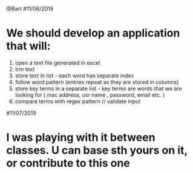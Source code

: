 @Bart
#11/06/2019
# We should develop an application that will:
1) open a text file generated in excel
2) trm text
3) store text in list - each word has separate index
4) follow word pattern (entries repeat as they are stored in columns)
5) store key terms in a separate list - key terms are words that we are looking for ( mac address, usr name , password, email etc. )
6) compare terms with regex pattern // validate input

#11/07/2019
# I was playing with it between classes. U can base sth yours on it, or contribute to this one
